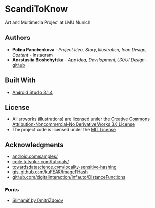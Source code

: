 # ScandiToKnow
Art and Multimedia Project at LMU Munich

## Authors

* **Polina Panchenkova** - *Project Idea, Story, Illustration, Icon Design, Content* - [instagram](https://www.instagram.com/polina_panchenkova/)
* **Anastasiia Bloshchytska** - *App Idea, Development, UX/UI Design* - [github](https://github.com/bloshchytska)


## Built With

* [Android Studio 3.1.4](https://developer.android.com/)

## License

* All artworks (illustrations) are licensed under the [Creative Commons Attribution-Noncommercial-No Derivative Works 3.0 License](https://creativecommons.org/licenses/by-nc-nd/3.0/)
* The project code is licensed under the [MIT License](https://opensource.org/licenses/MIT)

## Acknowledgments

* [android.com/samples/](https://developer.android.com/samples/)
* [code.tutsplus.com/tutorials/](https://code.tutsplus.com/tutorials/capture-and-crop-an-image-with-the-device-camera--mobile-11458)
* [towardsdatascience.com/locality-sensitive-hashing](https://towardsdatascience.com/fast-near-duplicate-image-search-using-locality-sensitive-hashing-d4c16058efcb)
* [gist.github.com/kuFEAR/ImagePHash](https://gist.github.com/kuFEAR/6e20342198d4040e0bb5)
* [github.com/digitalinteraction/infiauto/DistanceFunctions](https://github.com/digitalinteraction/infiauto/blob/master/src/main/java/com/infiauto/DistanceFunctions.java)
### Fonts
* [Slimamif by DmitriZdorov](https://www.fonts-online.ru/font/Slimamif)
